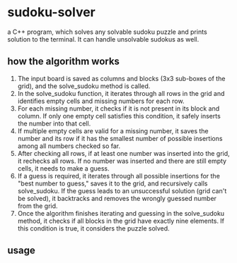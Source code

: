 # sudoku-solver
a C++ program, which solves any solvable sudoku puzzle and prints solution to the terminal.
It can handle unsolvable sudokus as well.

## how the algorithm works
1) The input board is saved as columns and blocks (3x3 sub-boxes of the grid), and the solve_sudoku method is called.
2) In the solve_sudoku function, it iterates through all rows in the grid and identifies empty cells and missing numbers for each row.
3) For each missing number, it checks if it is not present in its block and column. If only one empty cell satisfies this condition, it safely inserts the number into that cell.
4) If multiple empty cells are valid for a missing number, it saves the number and its row if it has the smallest number of possible insertions among all numbers checked so far.
5) After checking all rows, if at least one number was inserted into the grid, it rechecks all rows. If no number was inserted and there are still empty cells, it needs to make a guess.
6) If a guess is required, it iterates through all possible insertions for the "best number to guess," saves it to the grid, and recursively calls solve_sudoku. If the guess leads to an unsuccessful solution (grid can't be solved), it backtracks and removes the wrongly guessed number from the grid.
7) Once the algorithm finishes iterating and guessing in the solve_sudoku method, it checks if all blocks in the grid have exactly nine elements. If this condition is true, it considers the puzzle solved.

## usage
